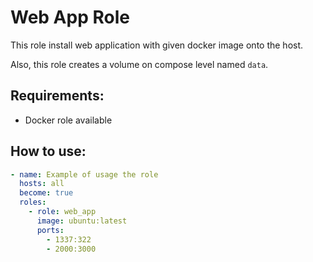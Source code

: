 # Web App Role
This role install web application with given docker image onto the host.

Also, this role creates a volume on compose level named `data`.

## Requirements:
- Docker role available

## How to use:
```main.yaml
- name: Example of usage the role
  hosts: all
  become: true
  roles:
    - role: web_app
      image: ubuntu:latest
      ports:
        - 1337:322
        - 2000:3000
```